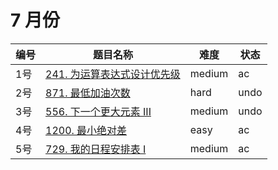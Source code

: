# 7 月份

**编号**|**题目名称**|**难度**|**状态**
--------|------------|--------|--------
1号|[241. 为运算表达式设计优先级](./第1题%20241.%20为运算表达式设计优先级)|medium|ac
2号|[871. 最低加油次数](./第2题%20871.%20最低加油次数)|hard|undo
3号|[556. 下一个更大元素 III](./第3题%20556.%20下一个更大元素%20III)|medium|undo
4号|[1200. 最小绝对差](./第4题%201200.%20最小绝对差)|easy|ac
5号|[729. 我的日程安排表 I](./第5题%20729.%20我的日程安排表%20I)|medium|ac
